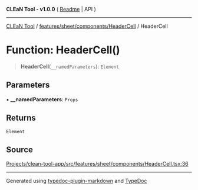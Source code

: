 **CLEaN Tool - v1.0.0** ( [Readme](../../../../../README.md) \| API )

***

[CLEaN Tool](../../../../../modules.md) / [features/sheet/components/HeaderCell](../README.md) / HeaderCell

# Function: HeaderCell()

> **HeaderCell**(`__namedParameters`): `Element`

## Parameters

▪ **\_\_namedParameters**: `Props`

## Returns

`Element`

## Source

[Projects/clean-tool-app/src/features/sheet/components/HeaderCell.tsx:36](https://github.com/yuckyh/clean-tool-app/)

***

Generated using [typedoc-plugin-markdown](https://www.npmjs.com/package/typedoc-plugin-markdown) and [TypeDoc](https://typedoc.org/)

